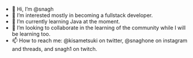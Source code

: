 - 👋 Hi, I’m @snagh
- 👀 I’m interested mostly in becoming a fullstack developer.
- 🌱 I’m currently learning Java at the moment.
- 💞️ I’m looking to collaborate in the learning of the community while I will be learning too.
- 📫 How to reach me: @kisametsuki on twitter, @snaghone on instagram and threads, and snagh1 on twitch.

